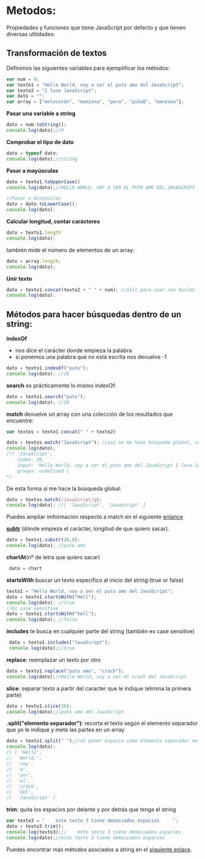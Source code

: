 # Metodos:

Propiedades y funciones que tiene JavaScript por defecto y que tienen diversas utilidades:


## Transformación de textos

Definimos las siguientes variables para ejemplificar los métodos:

```jsx 
var num = 9;
var texto1 = "Hello World, voy a ser el puto amo del JavaScript";
var texto2 = "I love JavaScript";
var dato = "";
var array = ["melocotón", "manzana", "pera", "piña0", "manzana"];
```
**Pasar una variable a string**

```jsx 
dato = num.toString();
console.log(dato);//9
```

**Comprobar el tipo de dato**

```jsx 
dato = typeof dato;
console.log(dato);//string
```

**Pasar a mayúsculas**

```jsx 
dato = texto1.toUpperCase()
console.log(dato);//HELLO WORLD, VOY A SER EL PUTO AMO DEL JAVASCRIPT
```

```jsx 
//Pasar a minúsculas
dato = dato.toLowerCase();
console.log(dato);
```


**Calcular longitud, contar carácteres**
```jsx 
dato = texto1.length
console.log(dato);
```
también mide el número de elementos de un array:
```jsx 
dato = array.length;
console.log(dato);
```

**Unir texto**
```jsx 
dato = texto1.concat(texto2 + " " + num); //útil para usar con bucles
console.log(dato);
```

## Métodos para hacer búsquedas dentro de un string:

**indexOf**
 * nos dice el carácter donde empieza la palabra
 * si ponemos una palabra que no está escrita nos devuelve -1

```jsx 
dato = texto1.indexOf("puto");
console.log(dato); //26
``` 

**search** es prácticamente lo mismo indexOf:
```jsx 
dato = texto1.search("puto");
console.log(dato); //26
``` 

**match** devuelve un array con una colección de los resultados que encuentre:

```jsx 
var textos = texto1.concat(" " + texto2)

dato = textos.match("JavaScript"); //así no me hace búsqueda global, solo me devuelve la primera palabra
console.log(dato);
/*[ 'JavaScript',
    index: 39,
    input: 'Hello World, voy a ser el puto amo del JavaScript I love JavaScript',
    groups: undefined ]
*/
```
De esta forma sí me hace la búsqueda global:
```jsx 
dato = textos.match(/JavaScript/g);
console.log(dato); //[ 'JavaScript', 'JavaScript' ]
```
Puedes ampliar imformación respecto a match en el siguiente [enlance](https://developer.mozilla.org/es/docs/Web/JavaScript/Referencia/Objetos_globales/String/match)

<u>**subtr**</u> (dónde empieza el carácter, longitud de que quiero sacar).

```jsx
dato = texto1.substr(26,8);
console.log(dato); //puto amo
```

**chartAt**(nº de letra que quiero sacar)
```jsx
 dato = chart
```
**startsWith** buscar un texto específico al inicio del string:(true or false)
```jsx
texto1 = "Hello World, voy a ser el puto amo del JavaScript";
dato = texto1.startsWith("Hell");
console.log(dato); //true
//Es case sensitive
dato = texto1.startsWith("hell");
console.log(dato); //false
```
**includes** te busca en cualquier parte del string (también es case sensitive)
```jsx
 dato = texto1.includes("JavaScript");
 console.log(dato);//true
```

**replace**: reemplazar un texto por otro
```jsx
dato = texto1.replace("puto amo", "crack");
console.log(dato);//Hello World, voy a ser el crack del JavaScript
```
**slice**: separar texto a partir del caracter que le indique (elimina la primera parte)

```jsx
dato = texto1.slice(26);
console.log(dato);//puto amo del JavaScript
```
**.split("elemento separador")**: recorta el texto según el elemento separador que yo le indique y mete las partes en un array 

```jsx
dato = texto1.split(" ");//al poner espacio como elemento separador me hará un array compuesto por las palabras del texto
console.log(dato);
// [ 'Hello',
//  'World,',
//  'voy',
//  'a',
//  'ser',
//  'el',
//  'crack',
//  'del',
//  'JavaScript' ]
```

**trim**: quita los espacios por delante y por detrás que tenga el string
```jsx
var texto3 = "    este texto 3 tiene demasiados espacios     ";
dato = texto3.trim();
console.log(texto3);//    este texto 3 tiene demasiados espacios
console.log(dato);//este texto 3 tiene demasiados espacios
```

Puedes encontrar más métodos asociados a string en el [siguiente enlace](https://developer.mozilla.org/es/docs/Web/JavaScript/Referencia/Objetos_globales/String).



